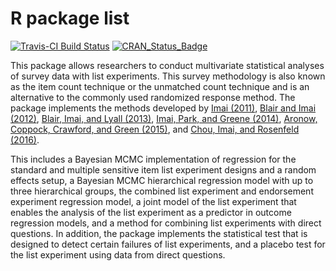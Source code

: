 # R package list
[![Travis-CI Build Status](https://travis-ci.org/SensitiveQuestions/list.svg?branch=master)](https://travis-ci.org/SensitiveQuestions/list) [![CRAN_Status_Badge](http://www.r-pkg.org/badges/version/list)](https://cran.r-project.org/package=list)

This package allows researchers to conduct multivariate statistical analyses of survey data with list experiments. This survey methodology is also known as the item count technique or the unmatched count technique and is an alternative to the commonly used randomized response method. The package implements the methods developed by [Imai (2011)](https://doi.org/10.1198/jasa.2011.ap10415), [Blair and Imai (2012)](https://doi.org/10.1093/pan/mpr048), [Blair, Imai, and Lyall (2013)](https://doi.org/10.1111/ajps.12086), [Imai, Park, and Greene (2014)](https://doi.org/10.1093/pan/mpu017), [Aronow, Coppock, Crawford, and Green (2015)](https://doi.org/10.1093/jssam/smu023), and [Chou, Imai, and Rosenfeld (2016)](http://imai.princeton.edu/research/files/auxiliary.pdf). 

This includes a Bayesian MCMC implementation of regression for the standard and multiple sensitive item list experiment designs and a random effects setup, a Bayesian MCMC hierarchical regression model with up to three hierarchical groups, the combined list experiment and endorsement experiment regression model, a joint model of the list experiment that enables the analysis of the list experiment as a predictor in outcome regression models, and a method for combining list experiments with direct questions. In addition, the package implements the statistical test that is designed to detect certain failures of list experiments, and a placebo test for the list experiment using data from direct questions.
